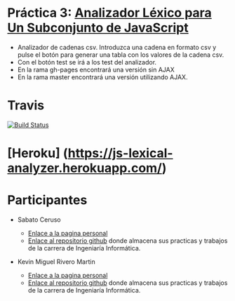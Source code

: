 # Práctica 3: [Analizador Léxico para Un Subconjunto de JavaScript](http://kevinrm.github.io/pl_practica_3/)

- Analizador de cadenas csv. Introduzca una cadena en formato csv y pulse el botón para generar una tabla con los valores de la cadena csv. 
- Con el botón test se irá a los test del analizador.
- En la rama gh-pages encontrará una versión sin AJAX
- En la rama master encontrará una versión utilizando AJAX.

# Travis 
[![Build Status](https://travis-ci.org/KevinRM/pl_practica_3.svg)](https://travis-ci.org/KevinRM/pl_practica_3)

# [Heroku] (https://js-lexical-analyzer.herokuapp.com/)

# Participantes 
- Sabato Ceruso
	- [Enlace a la pagina personal](http://alu0100764666.github.io)
	- [Enlace al repositorio github](https://github.com/alu0100764666) donde almacena sus practicas y trabajos de la carrera de Ingeniaría Informática.

- Kevin Miguel Rivero Martin
	- [Enlace a la pagina personal](http://kevinrm.github.io)
	- [Enlace al repositorio github](https://github.com/KevinRM) donde almacena sus practicas y trabajos de la carrera de Ingeniaría Informática. 
